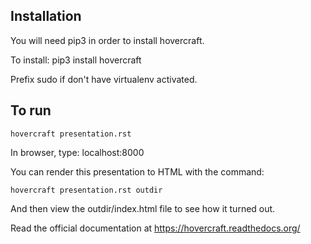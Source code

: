 ## Installation 

You will need pip3 in order to install hovercraft.

To install:
    pip3 install hovercraft

Prefix sudo if don't have virtualenv activated.

## To run

    hovercraft presentation.rst

In browser, type: localhost:8000

You can render this presentation to HTML with the command: 

    hovercraft presentation.rst outdir

And then view the outdir/index.html file to see how it turned out.

Read the official documentation at https://hovercraft.readthedocs.org/
